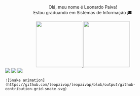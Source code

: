 <div>
   <p align="center">
    Olá, meu nome é Leonardo Paiva!<br>
    Estou graduando em Sistemas de Informação 🎓
    <br>
  </p>
</div>

  <div align="center">
    <a href="https://github.com/leopaivap">
      <img height="150em" src="https://github-readme-stats.vercel.app/api?username=leopaivap&show_icons=true&theme=dracula&include_all_commits=true&count_private=true"/>
      <img height="150em" src="https://github-readme-stats.vercel.app/api/top-langs/?username=leopaivap&layout=compact&langs_count=7&theme=dracula"/>
     </a>
  </div>

  <div>
    <a href="https://instagram.com/leopaivap" target="_blank"><img src="https://img.shields.io/badge/-Instagram-%23E4405F?style=for-the-badge&logo=instagram&logoColor=white" target="_blank"></a>
    <a href = "mailto:paivaleo7@gmail.com"><img src="https://img.shields.io/badge/-Gmail-%23333?style=for-the-badge&logo=gmail&logoColor=white" target="_blank"></a>
    <a href="https://https://www.linkedin.com/in/leonardo-paiva-9a8230236/" target="_blank"><img src="https://img.shields.io/badge/-LinkedIn-%230077B5?style=for-the-badge&logo=linkedin&logoColor=white" target="_blank"></a> 

    ![Snake animation](https://github.com/leopaivap/leopaivap/blob/output/github-contribution-grid-snake.svg)

  </div>
